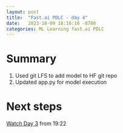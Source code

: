 ```yaml
---
layout: post
title:  "Fast.ai PDLC - day 4"
date:   2023-10-09 18:16:10 -0700
categories: ML Learning fast.ai PDLC
---
```


# Summary
1. Used git LFS to add model to HF git repo
2. Updated app.py for model execution

# Next steps
[Watch Day 3](https://www.youtube.com/watch?v=hBBOjCiFcuo) from 19:22
